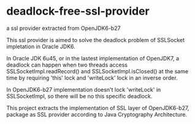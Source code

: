 deadlock-free-ssl-provider
==========================

a ssl provider extracted from OpenJDK6-b27 


This ssl provider is aimed to solve the deadlock problem of SSLSocket impletation in Oracle JDK6. 

In Oracle JDK 6u45, or in the lastest implementation of OpenJDK7, a deadlock can happen when two threads access SSLSocketImpl.readRecord() and SSLSocketImpl.isClosed() at the same time by requiring 'this' lock and 'writeLock' lock in an inverse order.

In OpenJDK6-b27 implementation doesn't lock 'writeLock' in SSLSocketImpl, so there will be no this specific deadlock. 

This project extracts the implementation of SSL layer of OpenJDK6-b27, package as SSL provider according to Java Cryptography Architecture. 



